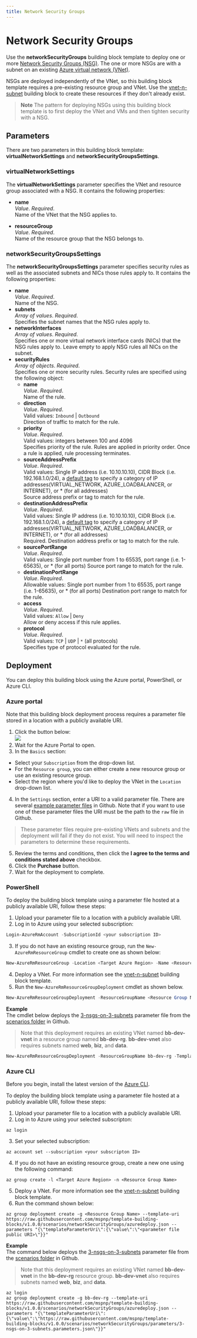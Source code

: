 ```yaml
---
title: Network Security Groups
---
```


# Network Security Groups

Use the **networkSecurityGroups** building block template to deploy one or more [Network Security Groups (NSG)][virtual-networks-nsg]. The one or more NSGs are with a subnet on an existing [Azure virtual network (VNet)](https://docs.microsoft.com/azure/virtual-network/virtual-networks-overview). 

NSGs are deployed independently of the VNet, so this building block template requires a pre-existing resource group and VNet. Use the [vnet-n-subnet](https://github.com/mspnp/template-building-blocks/tree/v1.0.0/scenarios/vnet-n-subnet) building block to create these resources if they don't already exist.

> **Note** The pattern for deploying NSGs using this building block template is to first deploy the VNet and VMs and then tighten security with a NSG.

## Parameters

There are two parameters in this building block template: **virtualNetworkSettings** and **networkSecurityGroupsSettings**. 

### virtualNetworkSettings

The **virtualNetworkSettings** parameter specifies the VNet and resource group associated with a NSG. It contains the following properties:

- **name**  
_Value_. _Required_.  
Name of the VNet that the NSG applies to.  

- **resourceGroup**  
_Value_. _Required_.  
Name of the resource group that the NSG belongs to.  

### networkSecurityGroupsSettings

The **networkSecurityGroupsSettings** parameter specifies security rules as well as the associated subnets and NICs those rules apply to. It contains the following properties:

- **name**  
_Value_. _Required_.  
Name of the NSG.  
- **subnets**  
_Array of values_. _Required_.  
Specifies the subnet names that the NSG rules apply to.  
- **networkInterfaces**  
_Array of values_. _Required_.  
Specifies one or more virtual network interface cards (NICs) that the NSG rules apply to. Leave empty to apply NSG rules all NICs on the subnet.  
- **securityRules**  
_Array of objects_. _Required_.  
Specifies one or more security rules.  Security rules are specified using the following object:  
  - **name**  
  _Value_. _Required_.  
  Name of the rule.  
  - **direction**  
  _Value_. _Required_.  
  Valid values: `Inbound` | `Outbound`  
  Direction of traffic to match for the rule.  
  - **priority**  
  _Value_. _Required_.  
  Valid values: integers between 100 and 4096  
  Specifies priority of the rule. Rules are applied in priority order. Once a rule is applied, rule processing terminates.  
  - **sourceAddressPrefix**  
  _Value_. _Required_.  
  Valid values: Single IP address (i.e. 10.10.10.10), CIDR Block (i.e. 192.168.1.0/24), a [default tag][virtual-networks-nsg] to specify a category of IP addresses(VIRTUAL_NETWORK, AZURE_LOADBALANCER, or INTERNET), or * (for all addresses)  
  Source address prefix or tag to match for the rule.  
  - **destinationAddressPrefix**  
  _Value_. _Required_.  
  Valid values: Single IP address (i.e. 10.10.10.10), CIDR Block (i.e. 192.168.1.0/24), a [default tag][virtual-networks-nsg] to specify a category of IP addresses(VIRTUAL_NETWORK, AZURE_LOADBALANCER, or INTERNET), or * (for all addresses)  
  Required. Destination address prefix or tag to match for the rule.  
  - **sourcePortRange**  
  _Value_. _Required_.  
  Valid values: Single port number from 1 to 65535, port range (i.e. 1-65635), or * (for all ports) 
  Source port range to match for the rule.  
  - **destinationPortRange**  
  _Value_. _Required_.  
  Allowable values: Single port number from 1 to 65535, port range (i.e. 1-65635), or * (for all ports) 
  Destination port range to match for the rule.  
  - **access**  
  _Value_. _Required_.  
  Valid values: `Allow` | `Deny`  
  Allow or deny access if this rule applies.  
  - **protocol**  
  _Value_. _Required_.  
  Valid values: `TCP` | `UDP` | `*` (all protocols)  
  Specifies type of protocol evaluated for the rule.  

## Deployment

You can deploy this building block using the Azure portal, PowerShell, or Azure CLI.

### Azure portal

Note that this building block deployment process requires a parameter file stored in a location with a publicly available URI.

1. Click the button below:<br><a href="https://portal.azure.com/#create/Microsoft.Template/uri/https%3A%2F%2Fraw.githubusercontent.com%2Fmspnp%2Ftemplate-building-blocks%2Fv1.0.0%2Fscenarios%2FnetworkSecurityGroups%2Fazuredeploy.json" target='_blank'><img src = "http://azuredeploy.net/deploybutton.png"/></a>
2. Wait for the Azure Portal to open.  
3. In the `Basics` section:
  - Select your `Subscription` from the drop-down list.
  - For the `Resource group`, you can either create a new resource group or use an existing resource group.
  - Select the region where you'd like to deploy the VNet in the `Location` drop-down list.  
4. In the `Settings` section, enter a URI to a valid parameter file. There are several [example parameter files](https://github.com/mspnp/template-building-blocks/tree/v1.0.0/scenarios/networkSecurityGroups/parameters) in Github. Note that if you want to use one of these parameter files the URI must be the path to the `raw` file in Github.
  > These parameter files require pre-existing VNets and subnets and the deployment will fail if they do not exist. You will need to inspect the parameters to determine these requirements.  
5. Review the terms and conditions, then click the **I agree to the terms and conditions stated above** checkbox.  
6. Click the **Purchase** button.  
7. Wait for the deployment to complete.

### PowerShell

To deploy the building block template using a parameter file hosted at a publicly available URI, follow these steps:

1. Upload your parameter file to a location with a publicly available URI.
2. Log in to Azure using your selected subscription:
```powershell
Login-AzureRmAccount -SubscriptionId <your subscription ID>
```
3. If you do not have an existing resource group, run the `New-AzureRmResourceGroup` cmdlet to create one as shown below:
```powershell
New-AzureRmResourceGroup -Location <Target Azure Region> -Name <Resource Group Name> 
```
4. Deploy a VNet. For more information see the [vnet-n-subnet](https://github.com/mspnp/template-building-blocks/blob/v1.0.0/templates/buildingBlocks/vnet-n-subnet/README.md) building block template.  
5. Run the `New-AzureRmResourceGroupDeployment` cmdlet as shown below.  
```powershell
New-AzureRmResourceGroupDeployment -ResourceGroupName <Resource Group Name> -TemplateUri https://raw.githubusercontent.com/mspnp/template-building-blocks/v1.0.0/scenarios/networkSecurityGroups/azuredeploy.json -templateParameterUriFromTemplate <URI of parameter file>
```

**Example**  
The cmdlet below deploys the [3-nsgs-on-3-subnets](https://raw.githubusercontent.com/mspnp/template-building-blocks/v1.0.0/scenarios/networkSecurityGroups/parameters/3-nsgs-on-3-subnets.parameters.json) parameter file from the [scenarios folder](https://github.com/mspnp/template-building-blocks/tree/v1.0.0/scenarios/networkSecurityGroups) in Github.

> Note that this deployment requires an existing VNet named **bb-dev-vnet** in a resource group named **bb-dev-rg**. **bb-dev-vnet** also requires subnets named **web**, **biz**, and **data**.

```powershell
New-AzureRmResourceGroupDeployment -ResourceGroupName bb-dev-rg -TemplateUri https://raw.githubusercontent.com/mspnp/template-building-blocks/v1.0.0/scenarios/networkSecurityGroups/azuredeploy.json -templateParameterUriFromTemplate https://raw.githubusercontent.com/mspnp/template-building-blocks/v1.0.0/scenarios/networkSecurityGroups/parameters/3-nsgs-on-3-subnets.parameters.json
```

### Azure CLI

Before you begin, install the latest version of the [Azure CLI](https://docs.microsoft.com/cli/azure/install-azure-cli).

To deploy the building block template using a parameter file hosted at a publicly available URI, follow these steps:

1. Upload your parameter file to a location with a publicly available URI.  
2. Log in to Azure using your selected subscripton:  
```batch
az login
```
3. Set your selected subscription:
```batch
az account set --subscription <your subscripton ID>
```
4. If you do not have an existing resource group, create a new one using the following command:
```batch
az group create -l <Target Azure Region> -n <Resource Group Name> 
```
5. Deploy a VNet. For more information see the [vnet-n-subnet](https://github.com/mspnp/template-building-blocks/blob/v1.0.0/templates/buildingBlocks/vnet-n-subnet/README.md) building block template.  
6. Run the command shown below:
```batch
az group deployment create -g <Resource Group Name> --template-uri https://raw.githubusercontent.com/mspnp/template-building-blocks/v1.0.0/scenarios/networkSecurityGroups/azuredeploy.json --parameters "{\"templateParameterUri\":{\"value\":\"<parameter file public URI>\"}}"
```

**Example**  
The command below deploys the [3-nsgs-on-3-subnets](https://raw.githubusercontent.com/mspnp/template-building-blocks/v1.0.0/scenarios/networkSecurityGroups/parameters/multiple-routes-on-subnets.parameters.json) parameter file from the [scenarios folder](https://github.com/mspnp/template-building-blocks/tree/v1.0.0/scenarios/networkSecurityGroups) in Github.

> Note that this deployment requires an existing VNet named **bb-dev-vnet** in the **bb-dev-rg** resource group. **bb-dev-vnet** also requires subnets named **web**, **biz**, and **data**.

```batch
az login
az group deployment create -g bb-dev-rg --template-uri https://raw.githubusercontent.com/mspnp/template-building-blocks/v1.0.0/scenarios/networkSecurityGroups/azuredeploy.json --parameters "{\"templateParameterUri\":{\"value\":\"https://raw.githubusercontent.com/mspnp/template-building-blocks/v1.0.0/scenarios/networkSecurityGroups/parameters/3-nsgs-on-3-subnets.parameters.json\"}}"
```

<!-- links -->
[virtual-networks-nsg]: https://docs.microsoft.com/azure/virtual-network/virtual-networks-nsg